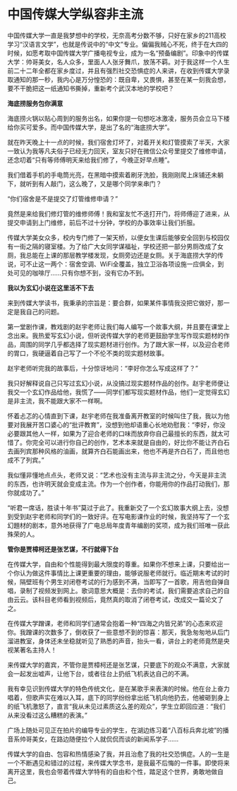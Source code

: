 # 中国传媒大学纵容非主流

中国传媒大学一直是我梦想中的学校，无奈高考分数不够，只好在家乡的211高校学习“汉语言文学”，也就是传说中的“中文”专业。偏偏我贼心不死，终于在大四的时候，如愿考取中国传媒大学广播电视专业，成为一名“预备编剧”。印象中的传媒大学：帅哥美女，名人众多，里面人人张牙舞爪，放荡不羁。对于我这样一个人生前二十二年全都在家乡度过，并且有强烈社交恐惧症的人来讲，在收到传媒大学录取通知的那一秒，我内心是万分惶恐的：既自卑，又畏惧，甚至在某一刻我会想，要不干脆把这一纸通知书撕掉，重新考个武汉本地的学校吧？ 

**海底捞服务包你满意**

海底捞火锅以贴心周到的服务出名，如果你提一句想吃冰激凌，服务员会立马下楼给你买可爱多。而中国传媒大学，是出了名的“海底捞大学”。 

就在昨天晚上十一点的时候，我们宿舍灯坏了，对着开关和灯管摸索了半天，大家一致认为我等凡夫俗子已经无力回天，室友只好在微信公众号里提交了维修申请，还念叨着“只有等师傅明天来给我们修了，今晚正好早点睡”。 

我们借着手机的手电筒光亮，在黑暗中摸索着刷牙洗脸，我刚刚爬上床铺还未躺下，就听到有人敲门，这么晚了，又是哪个同学来串门？ 

“你们宿舍是不是提交了灯管维修申请？” 

竟然是来给我们修灯管的维修师傅！我和室友忙不迭打开门，将师傅迎了进来，从提交申请到上门维修，前后不过十分钟，学校的办事效率让我们折服。 

传媒大学美女众多，校内专门修了一架天桥，以便女生课后能够安全回到与校园仅有一街之隔的寝室楼。为了给广大女同学谋福祉，学校还把一部分男厕改成了女厕，我总能在上课的那层教学楼发现，女厕旁边还是女厕。关于海底捞大学的传说，可不止这一两个：宿舍空调、WiFi全覆盖，独立卫浴各项设施一应俱全，到处可见的咖啡厅……只有你想不到，没有它办不到。 

**我以为玄幻小说在这里活不下去**

来到传媒大学读书，我秉承的宗旨是：要合群，如果某件事情我没把它做好，那一定是我自己的问题。 

第一堂剧作课，教戏剧的赵宇老师让我们每人编写一个故事大纲，并且要在课堂上念出来。我热爱写玄幻小说，但听说传媒大学的老师更鼓励学生写作现实题材的作品，周围的同学几乎都选择了现实题材进行创作。为了跟大家一样，以及迎合老师的胃口，我硬逼着自己写了一个不伦不类的现实题材故事。 

赵宇老师听完我的故事后，十分惊讶地问：“李好你怎么写成这样了？” 

我只好解释说自己只写过玄幻小说，从没搞过现实题材作品的创作。赵宇老师便让我交一个玄幻作品给他，我慌了——同学们都写现实题材作品，他们一定觉得玄幻是非主流，我不能跟大家不一样啊。 

怀着忐忑的心情直到下课，赵宇老师在我准备离开教室的时候叫住了我，我以为他要对我展开苦口婆心的“批评教育”，没想到他却语重心长地劝慰我：“李好，你没必要跟其他人一样，如果为了迎合老师的口味而放弃你自己最擅长的东西，就太可惜了。你完全可以进行你自己的创作，艺术本来就是自由的，好比你不能让齐白石去画列宾那种风格的油画，就算齐白石能画出来，他也不再是齐白石了，而且他也成不了列宾。” 

我似懂非懂地点点头，老师又说：“艺术也没有主流与非主流之分，今天是非主流的东西，也许明天就会变成主流。作为一个创作者，你能用你的作品打动我们，那你就成功了。” 

“听君一席话，胜读十年书”莫过于此了。我重新交了一个玄幻故事大纲上去，没想到受到赵宇老师和同学们的一致好评。在写电影课作业的时候，我坚持写了一个玄幻題材的剧本，意外地获得了广电总局年度青年编剧的奖项，成为我们班唯一获此殊荣的人。 

**管你是贾樟柯还是张艺谋，不行就得下台**

在传媒大学，自由和个性能得到最大限度的尊重。如果你不想来上课，只要给出一个你认为做这件事情比上课更重要的理由，能够说服老师就行。临近期末考试的时候，隔壁班有个男生对闭卷考试的行为感到不满，当即写了一首歌，用吉他自弹自唱，录制了视频发到网上。歌词意思大概是：去你的考试，我们需要追求自己的自由云云。该科目老师看到视频后，竟然真的取消了闭卷考试，改成交一篇论文了之。 

在传媒大学蹭课，老师和同学们通常会抱着一种“四海之内皆兄弟”的心态来欢迎你。我蹭课的次数多了，倒收获了一些意想不到的惊喜：那天，我急匆匆地从后门溜进教室，身体还未坐稳就听见了熟悉的声音，抬头一看，讲台上的老师竟然是央视某著名主持人！ 

来传媒大学的嘉宾，不管你是贾樟柯还是张艺谋，只要底下的观众不满意，大家就会一起发出嘘声，让他下台，或者往台上扔纸飞机表达自己的不满。 

我有幸见识到传媒大学的特色传统文化，是在某歌手来表演的时候。他在台上奋力唱着，但歌声实在难以入耳，底下的同学纷纷拿出纸飞机向他扔去，他被砸到身上的纸飞机激怒了，直言“我从未见过素质这么差的观众”，学生立即回应道：“我们从来没看过这么糟糕的表演。” 

广场上随处可见正在拍片的编导专业的学生，在湖边练习着“八百标兵奔北坡”的播音系帅哥美女，在路边随便拉个人就侃侃而谈的新闻系学子…… 

传媒大学的自由、包容和热情感染了我，并且治愈了我的社交恐惧症。人的一生是一个不断遇见和错过的过程，来传媒大学念书，是我最不后悔的一件事。即使将来离开这里，我也会带着传媒大学特有的自由和个性，踏足这个世界，勇敢地做自己。